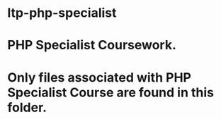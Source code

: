 # ltp-php-specialist
# PHP Specialist Coursework.
# Only files associated with PHP Specialist Course are found in this folder.
